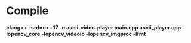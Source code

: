 # Compile
#### clang++ -std=c++17 -o ascii-video-player main.cpp ascii_player.cpp -lopencv_core -lopencv_videoio -lopencv_imgproc -lfmt

